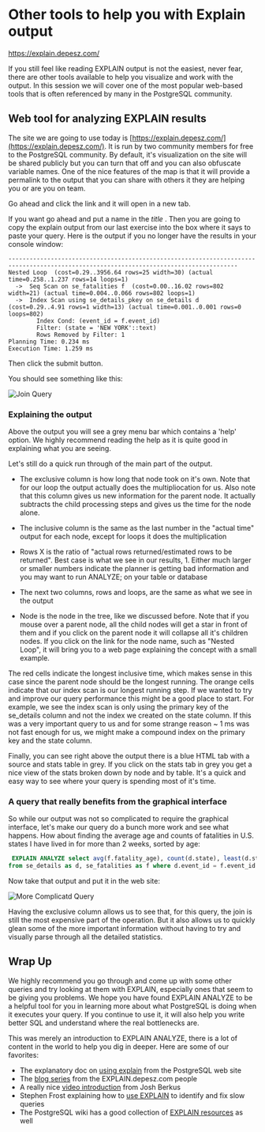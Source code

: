 # Other tools to help you with Explain output
https://explain.depesz.com/

If you still feel like reading EXPLAIN output is not the easiest, never fear, there are other tools available to help you visualize and work with the output. In this session we will cover one of the most popular web-based tools that is often referenced by many in the PostgreSQL community. 

## Web tool for analyzing EXPLAIN results

The site we are going to use today is [https://explain.depesz.com/](https://explain.depesz.com/). It is run by two community members for free to the PostgreSQL community. By default, it's visualization on the site will be shared publicly but you can turn that off and you can also obfuscate variable names. One of the nice features of the map is that it will provide a permalink to the output that you can share with others it they are helping you or are you on team.
 
 Go ahead and click the link and it will open in a new tab.
 
 If you want go ahead and put a name in the *title* . Then you are going to copy the explain output from our last exercise into the box where it says to paste your query. Here is the output if you no longer have the results in your console window:
 
 ```                                                              QUERY PLAN
---------------------------------------------------------------------------------------------------------------------------------------
 Nested Loop  (cost=0.29..3956.64 rows=25 width=30) (actual time=0.258..1.237 rows=14 loops=1)
   ->  Seq Scan on se_fatalities f  (cost=0.00..16.02 rows=802 width=21) (actual time=0.004..0.066 rows=802 loops=1)
   ->  Index Scan using se_details_pkey on se_details d  (cost=0.29..4.91 rows=1 width=13) (actual time=0.001..0.001 rows=0 loops=802)
         Index Cond: (event_id = f.event_id)
         Filter: (state = 'NEW YORK'::text)
         Rows Removed by Filter: 1
 Planning Time: 0.234 ms
 Execution Time: 1.259 ms
```

Then click the submit button.

You should see something like this:

![Join Query](basics/explain/assets/04-web-output.png)


### Explaining the output

Above the output you will see a grey menu bar which contains a 'help' option. We highly recommend reading the help as it is quite good in explaining what you are seeing.

Let's still do a quick run through of the main part of the output.

* The exclusive column is how long that node took on it's own. Note that for our loop the output actually does the multipliocation for us. Also note that this column gives us new information for the parent node. It actually subtracts the child processing steps and gives us the time for the node alone.

* The inclusive column is the same as the last number in the "actual time" output for each node, except for loops it does the multiplication

* Rows X is the ratio of "actual rows returned/estimated rows to be returned". Best case is what we see in our results, 1. Either much larger or smaller numbers indicate the planner is getting bad information and you may want to run ANALYZE; on your table or database

* The next two columns, rows and loops, are the same as what we see in the output

* Node is the node in the tree, like we discussed before. Note that if you mouse over a parent node, all the child nodes will get a star in front of them and if you click on the parent node it will collapse all it's children nodes. If you click on the link for the node name, such as "Nested Loop", it will bring you to a web page explaining the concept with a small example.

The red cells indicate the longest inclusive time, which makes sense in this case since the parent node should be the longest running. The orange cells indicate that our index scan is our longest running step. If we wanted to try and improve our query performance this might be a good place to start. For example, we see the index scan is only using the primary key of the se_details column and not the index we created on the state column. If this was a very important query to us and for some strange reason ~ 1 ms was not fast enough for us, we might make a compound index on the primary key and the state column.

Finally, you can see right above the output there is a blue HTML tab with a source and stats table in grey. If you click on the stats tab in grey you get a nice view of the stats broken down by node and by table. It's a quick and easy way to see where your query is spending most of it's time.

### A query that really benefits from the graphical interface

So while our output was not so complicated to require the graphical interface, let's make our query do a bunch more work and see what happens. How about finding the average age and counts of fatalities in U.S. states I have lived in for more than 2 weeks, sorted by age:

```sql
 EXPLAIN ANALYZE select avg(f.fatality_age), count(d.state), least(d.state) as state
from se_details as d, se_fatalities as f where d.event_id = f.event_id AND d.state in ('NEW YORK', 'CONNECTICUT', 'GEORGIA', 'CALIFORNIA', 'OREGON') group by d.state ORDER by avg;
```

Now take that output and put it in the web site:

![More Complicatd Query](basics/explain/assets/04-web-output-more.png)

Having the exclusive column allows us to see that, for this query, the join is still the most expensive part of the operation. But it also allows us to quickly glean some of the more important information without having to try and visually parse through all the detailed statistics.

## Wrap Up

We highly recommend you go through and come up with some other queries and try looking at them with EXPLAIN, especially ones that seem to be giving you problems.  We hope you have found EXPLAIN ANALYZE to be a helpful tool for you in learning more about what PostgreSQL is doing when it executes your query. If you continue to use it, it will also help you write better SQL and understand where the real bottlenecks are. 

This was merely an introduction to EXPLAIN ANALYZE, there is a lot of content in the world to help you dig in deeper. Here are some of our favorites:

* The explanatory doc on [using explain](https://www.postgresql.org/docs/current/using-explain.html) from the PostgreSQL web site
* The [blog series](https://www.depesz.com/tag/unexplainable/) from the EXPLAIN.depesz.com people
* A really nice [video introduction](https://www.youtube.com/watch?v=mCwwFAl1pBU) from Josh Berkus
* Stephen Frost explaining how to [use EXPLAIN](https://www.youtube.com/watch?v=yhOkob2PQFQ) to identify and fix slow queries
* The PostgreSQL wiki has a good collection of [EXPLAIN resources](https://wiki.postgresql.org/wiki/Using_EXPLAIN) as well

